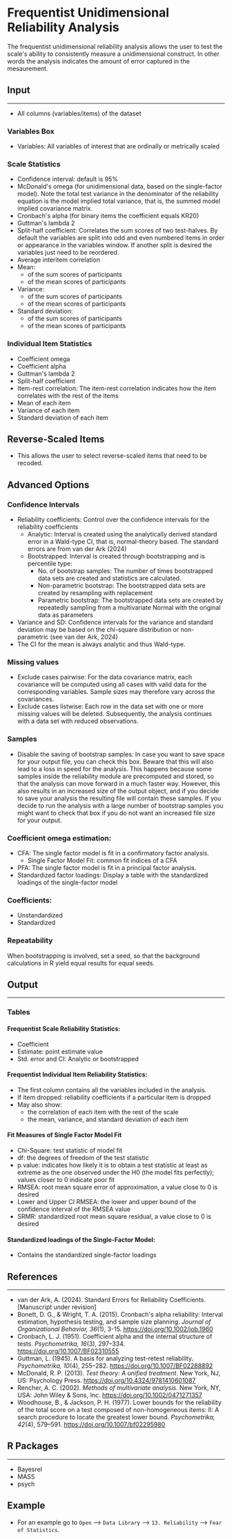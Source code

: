 Frequentist Unidimensional Reliability Analysis
===

The frequentist unidimensional reliability analysis allows the user to test the scale's ability to consistently measure a unidimensional construct. In other words the analysis indicates the amount of error captured in the mesaurement.

## Input
---
- All columns (variables/items) of the dataset 

### Variables Box
- Variables: All variables of interest that are ordinally or metrically scaled

### Scale Statistics
- Confidence interval: default is 95%
- McDonald's omega (for unidimensional data, based on the single-factor model). Note the total test variance in the denominator of the reliability equation is the model implied total variance, that is, the summed model implied covariance matrix.
- Cronbach's alpha (for binary items the coefficient equals KR20)
- Guttman's lambda 2
- Split-half coefficient: Correlates the sum scores of two test-halves. By default the variables are split into odd and even numbered items in order or appearance in the variables window. If another split is desired the variables just need to be reordered.
- Average interitem correlation
- Mean:
	- of the sum scores of participants
	- of the mean scores of participants
- Variance:
	- of the sum scores of participants
	- of the mean scores of participants
- Standard deviation: 
	- of the sum scores of participants
	- of the mean scores of participants
	
### Individual Item Statistics
- Coefficient omega
- Coefficient alpha
- Guttman's lambda 2
- Split-half coefficient
- Item-rest correlation: The item-rest correlation indicates how the item correlates with the rest of the items
- Mean of each item
- Variance of each item
- Standard deviation of each item

## Reverse-Scaled Items
- This allows the user to select reverse-scaled items that need to be recoded.

## Advanced Options
### Confidence Intervals
- Reliability coefficients: Control over the confidence intervals for the reliability coefficients
	- Analytic: Interval is created using the analytically derived standard error in a Wald-type CI, that is, normal-theory based. The standard errors are from van der Ark (2024)
	- Bootstrapped: Interval is created through bootstrapping and is percentile type:
		- No. of bootstrap samples: The number of times bootstrapped data sets are created and statistics are calculated.
		- Non-parametric bootstrap: The bootstrapped data sets are created by resampling with replacement 
		- Parametric bootstrap: The bootstrapped data sets are created by repeatedly sampling from a multivariate Normal with the original data as parameters
- Variance and SD: Confidence intervals for the variance and standard deviation may be based on the chi-square distribution or non-parametric (see van der Ark, 2024)
- The CI for the mean is always analytic and thus Wald-type.

### Missing values
 - Exclude cases pairwise: For the data covariance matrix, each covariance will be computed using all cases with valid data for the corresponding variables. Sample sizes may therefore vary across the covariances.
- Exclude cases listwise: Each row in the data set with one or more missing values will be deleted. Subsequently, the analysis continues with a data set with reduced observations.

### Samples
- Disable the saving of bootstrap samples: In case you want to save space for your output file, you can check this box. Beware that this will also lead to a loss in speed for the analysis. This happens because some samples inside the reliability module are precomputed and stored, so that the analysis can move forward in a much faster way. However, this also results in an increased size of the output object, and if you decide to save your analysis the resulting file will contain these samples. If you decide to run the analysis with a large number of bootstrap samples you might want to check that box if you do not want an increased file size for your output. 

### Coefficient omega estimation: 
- CFA: The single factor model is fit in a confirmatory factor analysis. 
	- Single Factor Model Fit: common fit indices of a CFA
- PFA: The single factor model is fit in a principal factor analysis. 
- Standardized factor loadings: Display a table with the standardized loadings of the single-factor model
	
### Coefficients: 
- Unstandardized
- Standardized

### Repeatability
When bootstrapping is involved, set a seed, so that the background calculations in R yield equal results for equal seeds.



## Output 
--- 
### Tables
#### Frequentist Scale Reliability Statistics: 
- Coefficient
- Estimate: point estimate value
- Std. error and CI: Analytic or bootstrapped

#### Frequentist Individual Item Reliability Statistics: 
- The first column contains all the variables included in the analysis. 
- If item dropped: reliability coefficients if a particular item is dropped
- May also show: 
	- the correlation of each item with the rest of the scale
	- the mean, variance, and standard deviation of each item

#### Fit Measures of Single Factor Model Fit
- Chi-Square: test statistic of model fit
- df: the degrees of freedom of the test statistic
- p.value: indicates how likely it is to obtain a test statistic at least as extreme as the one observed under the H0 (the model fits perfectly); values closer to 0 indicate poor fit
- RMSEA: root mean square error of approximation, a value close to 0 is desired
- Lower and Upper CI RMSEA: the lower and upper bound of the confidence interval of the RMSEA value
- SRMR: standardized root mean square residual, a value close to 0 is desired 

#### Standardized loadings of the Single-Factor Model:
- Contains the standardized single-factor loadings

## References
---
- van der Ark, A. (2024). Standard Errors for Reliability Coefficients. [Manuscript under revision]
- Bonett, D. G., & Wright, T. A. (2015). Cronbach's alpha reliability: Interval estimation, hypothesis testing, and sample size planning. *Journal of Organizational Behavior, 36*(1), 3-15. https://doi.org/10.1002/job.1960
- Cronbach, L. J. (1951). Coefficient alpha and the internal structure of tests. *Psychometrika, 16*(3), 297–334. https://doi.org/10.1007/BF02310555
- Guttman, L. (1945). A basis for analyzing test-retest reliability. *Psychometrika, 10*(4), 255–282. https://doi.org/10.1007/BF02288892
- McDonald, R. P. (2013). *Test theory: A unified treatment*. New York, NJ, US: Psychology Press. https://doi.org/10.4324/9781410601087
- Rencher, A. C.  (2002). *Methods of multivariate analysis*. New York, NY, USA: John Wiley & Sons, Inc.  https://doi.org/10.1002/0471271357
- Woodhouse, B., & Jackson, P. H. (1977). Lower bounds for the reliability of the total score on a test composed of non-homogeneous items:  II: A search procedure to locate the greatest lower bound. *Psychometrika, 42*(4), 579–591. https://doi.org/10.1007/bf02295980

## R Packages
---
- Bayesrel
- MASS
- psych

## Example 
- For an example go to `Open` --> `Data Library` --> `13. Reliability` --> `Fear of Statistics`. 
